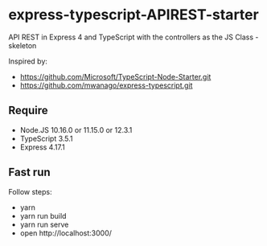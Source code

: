 # express-typescript-APIREST-starter
API REST in Express 4 and TypeScript with the controllers as the JS Class - skeleton

Inspired by:
 - https://github.com/Microsoft/TypeScript-Node-Starter.git
 - https://github.com/mwanago/express-typescript.git

## Require

- Node.JS 10.16.0 or 11.15.0 or 12.3.1
- TypeScript 3.5.1
- Express 4.17.1

## Fast run

Follow steps:
- yarn 
- yarn run build
- yarn run serve
- open http://localhost:3000/
